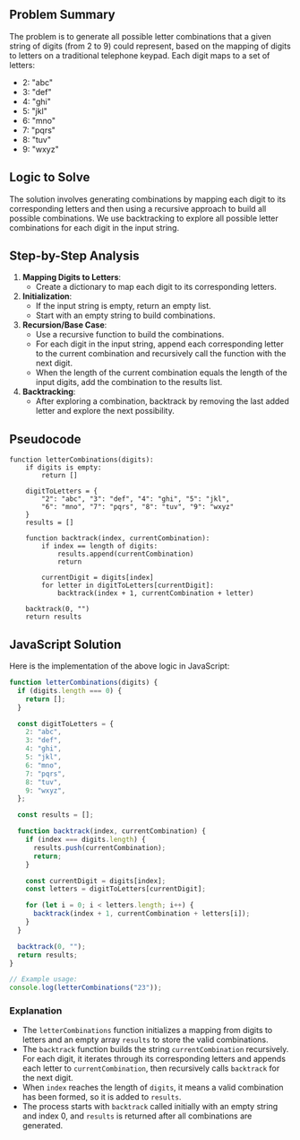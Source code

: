 ## Problem Summary

The problem is to generate all possible letter combinations that a given string of digits (from 2 to 9) could represent, based on the mapping of digits to letters on a traditional telephone keypad. Each digit maps to a set of letters:

- 2: "abc"
- 3: "def"
- 4: "ghi"
- 5: "jkl"
- 6: "mno"
- 7: "pqrs"
- 8: "tuv"
- 9: "wxyz"

## Logic to Solve

The solution involves generating combinations by mapping each digit to its corresponding letters and then using a recursive approach to build all possible combinations. We use backtracking to explore all possible letter combinations for each digit in the input string.

## Step-by-Step Analysis

1. **Mapping Digits to Letters**:
   - Create a dictionary to map each digit to its corresponding letters.
2. **Initialization**:
   - If the input string is empty, return an empty list.
   - Start with an empty string to build combinations.
3. **Recursion/Base Case**:
   - Use a recursive function to build the combinations.
   - For each digit in the input string, append each corresponding letter to the current combination and recursively call the function with the next digit.
   - When the length of the current combination equals the length of the input digits, add the combination to the results list.
4. **Backtracking**:
   - After exploring a combination, backtrack by removing the last added letter and explore the next possibility.

## Pseudocode

```
function letterCombinations(digits):
    if digits is empty:
        return []

    digitToLetters = {
        "2": "abc", "3": "def", "4": "ghi", "5": "jkl",
        "6": "mno", "7": "pqrs", "8": "tuv", "9": "wxyz"
    }
    results = []

    function backtrack(index, currentCombination):
        if index == length of digits:
            results.append(currentCombination)
            return

        currentDigit = digits[index]
        for letter in digitToLetters[currentDigit]:
            backtrack(index + 1, currentCombination + letter)

    backtrack(0, "")
    return results
```

## JavaScript Solution

Here is the implementation of the above logic in JavaScript:

```javascript
function letterCombinations(digits) {
  if (digits.length === 0) {
    return [];
  }

  const digitToLetters = {
    2: "abc",
    3: "def",
    4: "ghi",
    5: "jkl",
    6: "mno",
    7: "pqrs",
    8: "tuv",
    9: "wxyz",
  };

  const results = [];

  function backtrack(index, currentCombination) {
    if (index === digits.length) {
      results.push(currentCombination);
      return;
    }

    const currentDigit = digits[index];
    const letters = digitToLetters[currentDigit];

    for (let i = 0; i < letters.length; i++) {
      backtrack(index + 1, currentCombination + letters[i]);
    }
  }

  backtrack(0, "");
  return results;
}

// Example usage:
console.log(letterCombinations("23"));
```

### Explanation

- The `letterCombinations` function initializes a mapping from digits to letters and an empty array `results` to store the valid combinations.
- The `backtrack` function builds the string `currentCombination` recursively. For each digit, it iterates through its corresponding letters and appends each letter to `currentCombination`, then recursively calls `backtrack` for the next digit.
- When `index` reaches the length of `digits`, it means a valid combination has been formed, so it is added to `results`.
- The process starts with `backtrack` called initially with an empty string and index 0, and `results` is returned after all combinations are generated.

